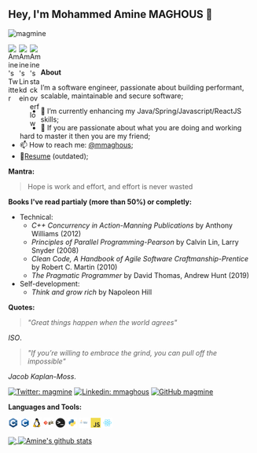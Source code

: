 
## Hey, I'm Mohammed Amine MAGHOUS 👋

<p align="left"> <img src="https://komarev.com/ghpvc/?username=magmine&color=blue&style=flat-square" alt="magmine" /> </p>

<a href="https://twitter.com/mmaghous">
  <img align="left" alt="Amine's Twitter" width="22px" src="https://cdn.jsdelivr.net/npm/simple-icons@v3/icons/twitter.svg" />
</a>

<a href="https://www.linkedin.com/in/mohammed-amine-maghous-16161b125/">
  <img align="left" alt="Amine's Linkdein" width="22px" src="https://cdn.jsdelivr.net/npm/simple-icons@v3/icons/linkedin.svg" />
</a>

<a href="https://stackoverflow.com/users/7227724/magmine">
  <img align="left" alt="Amine's stackoverflow" width="22px" src="https://cdn.jsdelivr.net/npm/simple-icons@v3/icons/stackoverflow.svg" />
</a>

<br/>
<br/>

**About**

I’m a software engineer, passionate about building performant, scalable, maintainable and secure software;
- 🌱 I’m currently enhancing my Java/Spring/Javascript/ReactJS skills;
- 💬 If you are passionate about what you are doing and working hard to master it then you are my friend;
- 📫 How to reach me: [@mmaghous](https://twitter.com/mmaghous);
- 📝[Resume](https://magmine.github.io/cachehit/author/CV.html) (outdated);

**Mantra:**
> Hope is work and effort, and effort is never wasted

**Books I've read partialy (more than 50%) or completly:**
  - Technical:
    - _C++ Concurrency in Action-Manning Publications_ by Anthony Williams (2012)
    - _Principles of Parallel Programming-Pearson_ by Calvin Lin, Larry Snyder (2008)
    - _Clean Code, A Handbook of Agile Software Craftmanship-Prentice_ by Robert C. 
    Martin (2010)
    - _The Pragmatic Programmer_ by David Thomas, Andrew Hunt (2019)
  - Self-development:
    - _Think and grow rich_ by Napoleon Hill

**Quotes:**
> _"Great things happen when the world agrees"_

  _ISO_.

> _"If you’re willing to embrace the grind, you can pull off the impossible"_

  _Jacob Kaplan-Moss_.


[![Twitter: magmine](https://img.shields.io/twitter/follow/mmaghous?style=social)](https://twitter.com/mmaghous)
[![Linkedin: mmaghous](https://img.shields.io/badge/-magmine-blue?style=flat-square&logo=Linkedin&logoColor=white&link=https://www.linkedin.com/in/mohammed-amine-maghous-16161b125/)](https://www.linkedin.com/in/mohammed-amine-maghous-16161b125/)
[![GitHub magmine](https://img.shields.io/github/followers/magmine?label=follow&style=social)](https://github.com/magmine)


**Languages and Tools:**  

<code><img height="20" src="https://raw.githubusercontent.com/github/explore/80688e429a7d4ef2fca1e82350fe8e3517d3494d/topics/cpp/cpp.png"></code>
<code><img height="20" src="https://raw.githubusercontent.com/github/explore/80688e429a7d4ef2fca1e82350fe8e3517d3494d/topics/c/c.png"></code>
<code><img height="20" src="https://raw.githubusercontent.com/github/explore/80688e429a7d4ef2fca1e82350fe8e3517d3494d/topics/linux/linux.png"></code>
<code><img height="20" src="https://raw.githubusercontent.com/github/explore/80688e429a7d4ef2fca1e82350fe8e3517d3494d/topics/git/git.png"></code>
<code><img height="20" src="https://raw.githubusercontent.com/github/explore/80688e429a7d4ef2fca1e82350fe8e3517d3494d/topics/terminal/terminal.png"></code>
<code><img height="20" src="https://raw.githubusercontent.com/github/explore/80688e429a7d4ef2fca1e82350fe8e3517d3494d/topics/python/python.png"></code>
<code><img height="20" src="https://raw.githubusercontent.com/github/explore/80688e429a7d4ef2fca1e82350fe8e3517d3494d/topics/java/java.png"></code>
<code><img height="20" src="https://raw.githubusercontent.com/github/explore/80688e429a7d4ef2fca1e82350fe8e3517d3494d/topics/javascript/javascript.png"></code>
<code><img height="20" src="https://raw.githubusercontent.com/github/explore/80688e429a7d4ef2fca1e82350fe8e3517d3494d/topics/react/react.png"></code>

<a href="https://github.com/magmine">
  <img align="center" src="https://github-readme-stats.vercel.app/api/top-langs/?username=magmine&theme=light" />
</a>
<a href="https://github.com/magmine">
 <img align="center" src="https://github-readme-stats.vercel.app/api?username=magmine&show_icons=true&theme=light&line_height=40" alt="Amine's github stats"/>
</a>

<!-- a href="https://github.com/magmine/graph_processing">
  <img align="center" src="https://github-readme-stats.vercel.app/api/pin/?username=magmine&repo=graph_processing&theme=light" />
</a>
<a href="https://github.com/magmine/automatic_language_detection">
  <img align="center" src="https://github-readme-stats.vercel.app/api/pin/?username=magmine&repo=automatic_language_detection&theme=light" />
</a -->
